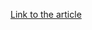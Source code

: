 [Link to the article](https://www.bleepingcomputer.com/news/microsoft/microsoft-says-having-a-tpm-is-non-negotiable-for-windows-11/)

